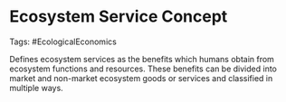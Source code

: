 # Ecosystem Service Concept

Tags: #EcologicalEconomics 

Defines ecosystem services as the benefits which humans obtain from ecosystem functions and resources. These benefits can be divided into market and non-market ecosystem goods or services and classified in multiple ways.
